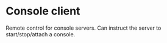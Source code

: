 # Console client
Remote control for console servers. Can instruct the server to start/stop/attach
a console.
